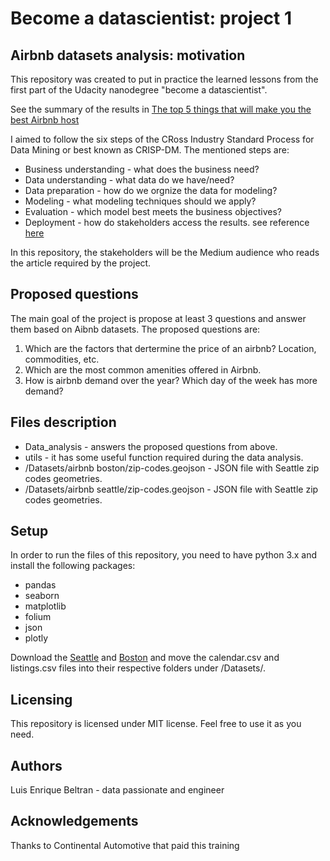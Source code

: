 # Become a datascientist: project 1
## Airbnb datasets analysis: motivation
This repository was created to put in practice the learned lessons from the first part of the Udacity nanodegree "become a datascientist".

See the summary of the results in [The top 5 things that will make you the best Airbnb host](https://medium.com/@Luisebg/the-top-5-things-that-will-make-you-the-best-airbnb-host-a9f01b258030)

I aimed to follow the six steps of the CRoss Industry Standard Process for Data Mining or best known as CRISP-DM.
The mentioned steps are:
* Business understanding - what does the business need?
* Data understanding - what data do we have/need?
* Data preparation - how do we orgnize the data for modeling?
* Modeling - what modeling techniques should we apply?
* Evaluation - which model best meets the business objectives?
* Deployment - how do stakeholders access the results.
see reference [here](https://www.datascience-pm.com/crisp-dm-2/)

In this repository, the stakeholders will be the Medium audience who reads the article required by the project.

## Proposed questions
The main goal of the project is propose at least 3 questions and answer them based on Aibnb datasets.
The proposed questions are:
1. Which are the factors that dertermine the price of an airbnb? Location, commodities, etc.
2. Which are the most common amenities offered in Airbnb.
3. How is airbnb demand over the year? Which day of the week has more demand?

## Files description
* Data_analysis - answers the proposed questions from above.
* utils - it has some useful function required during the data analysis.
*  /Datasets/airbnb boston/zip-codes.geojson - JSON file with Seattle zip codes geometries.
*  /Datasets/airbnb seattle/zip-codes.geojson - JSON file with Seattle zip codes geometries.

## Setup
In order to run the files of this repository, you need to have python 3.x and install the following packages:

* pandas
* seaborn
* matplotlib
* folium
* json
* plotly

Download the [Seattle](https://www.kaggle.com/airbnb/seattle) and [Boston](https://www.kaggle.com/airbnb/boston) and move the calendar.csv and listings.csv files into their respective folders under /Datasets/.

## Licensing
This repository is licensed under MIT license. Feel free to use it as you need.

## Authors
Luis Enrique Beltran - data passionate and engineer

## Acknowledgements
Thanks to Continental Automotive that paid this training